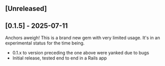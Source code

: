 ## [Unreleased]

## [0.1.5] - 2025-07-11

Anchors aweigh! This is a brand new gem with very limited usage. It's in an experimental status for the time being.

- 0.1.x to version preceding the one above were yanked due to bugs
- Initial release, tested end to end in a Rails app
